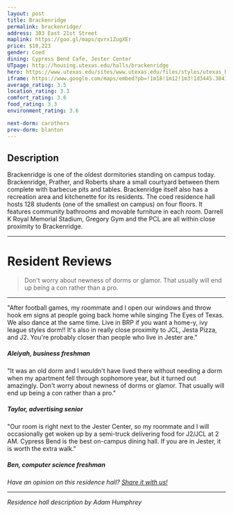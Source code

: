 ```yaml
---
layout: post
title: Brackenridge
permalink: brackenridge/
address: 303 East 21st Street
maplink: https://goo.gl/maps/qvrx1ZugXEr
price: $10,223
gender: Coed
dining: Cypress Bend Cafe, Jester Center
UTpage: http://housing.utexas.edu/halls/brackenridge
hero: https://www.utexas.edu/sites/www.utexas.edu/files/styles/utexas_hero_photo_image/public/hero-photos/maincampus_hero.jpg?itok=i1E3qQY4
iframe: https://www.google.com/maps/embed?pb=!1m18!1m12!1m3!1d3445.3841087594415!2d-97.73816038487602!3d30.283124914212568!2m3!1f0!2f0!3f0!3m2!1i1024!2i768!4f13.1!3m3!1m2!1s0x8644b59bf4193037%3A0xa5fac497c792de93!2sBrackenridge+Hall+Dormitory%2C+202+E+21st+St%2C+Austin%2C+TX+78705!5e0!3m2!1sen!2sus!4v1472585068520
average_rating: 3.5
location_rating: 3.3
comfort_rating: 3.6
food_rating: 3.3
environment_rating: 3.6

next-dorm: carothers
prev-dorm: blanton
---
```


## Description ##

Brackenridge is one of the oldest dormitories standing on campus today. Brackenridge, Prather, and Roberts share a small courtyard between them complete with barbecue pits and tables. Brackenridge itself also has a recreation area and kitchenette for its residents. The coed residence hall hosts 128 students (one of the smallest on campus) on four floors. It features community bathrooms and movable furniture in each room. Darrell K Royal Memorial Stadium, Gregory Gym and the PCL are all within close proximity to Brackenridge.

---

# Resident Reviews #

> Don't worry about newness of dorms or glamor. That usually will end up being a con rather than a pro.

---

"After football games, my roommate and I open our windows and throw hook em signs at people going back home while singing The Eyes of Texas. We also dance at the same time. Live in BRP if you want a home-y, ivy league styles dorm!! It's also in really close proximity to JCL, Jesta Pizza, and J2. You're probably closer than people who live in Jester are."

##### Aleiyah, business freshman #####


"It was an old dorm and I wouldn't have lived there without needing a dorm when my apartment fell through sophomore year, but it turned out amazingly. Don't worry about newness of dorms or glamor. That usually will end up being a con rather than a pro." 

##### Taylor, advertising senior #####

"Our room is right next to the Jester Center, so my roommate and I will occasionally get woken up by a semi-truck delivering food for J2/JCL at 2 AM. Cypress Bend is the best on-campus dining hall. If you are in Jester, it is worth the extra walk."

##### Ben, computer science freshman #####

_Have an opinion on this residence hall? [Share it with us!](https://goo.gl/forms/2FQQ17t7YAfFhlZT2)_

---

_Residence hall description by Adam Humphrey_
